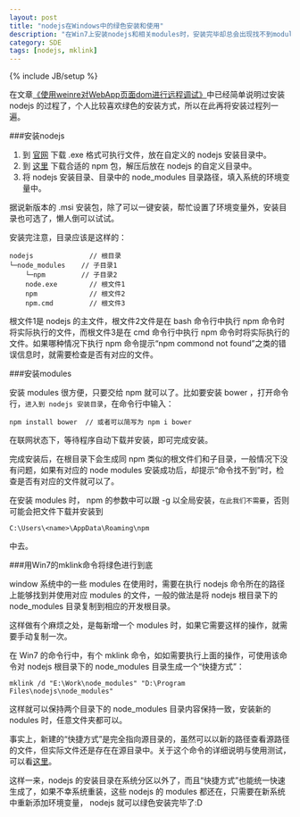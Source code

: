 ```yaml
---
layout: post
title: "nodejs在Windows中的绿色安装和使用"
description: "在Win7上安装nodejs和相关modules时，安装完毕却总会出现找不到modules的问题，除了环境变量配置的问题外，还有modules的安装目录问题。"
category: SDE
tags: [nodejs, mklink]
---
```

{% include JB/setup %}

在文章[《使用weinre对WebApp页面dom进行远程调试》](/2012/08/28/debug-with-weinre)中已经简单说明过安装 nodejs 的过程了，个人比较喜欢绿色的安装方式，所以在此再将安装过程列一遍。

###安装nodejs

1. 到 [官网](http://nodejs.org/) 下载 .exe 格式可执行文件，放在自定义的 nodejs 安装目录中。
2. 到 [这里](http://nodejs.org/dist/npm/) 下载合适的 npm 包，解压后放在 nodejs 的自定义目录中。
3. 将 nodejs 安装目录、目录中的 node_modules 目录路径，填入系统的环境变量中。

据说新版本的 .msi 安装包，除了可以一键安装，帮忙设置了环境变量外，安装目录也可选了，懒人倒可以试试。

安装完注意，目录应该是这样的：

	nodejs              // 根目录
	└─node_modules    // 子目录1
	    └─npm         // 子目录2
	    node.exe        // 根文件1
	    npm             // 根文件2
	    npm.cmd         // 根文件3

根文件1是 nodejs 的主文件，根文件2文件是在 bash 命令行中执行 npm 命令时将实际执行的文件，而根文件3是在 cmd 命令行中执行 npm 命令时将实际执行的文件。如果哪种情况下执行 npm 命令提示“npm commond not found”之类的错误信息时，就需要检查是否有对应的文件。


###安装modules

安装 modules 很方便，只要交给 npm 就可以了。比如要安装 bower ，打开命令行，`进入到 nodejs 安装目录`，在命令行中输入：

	npm install bower  // 或者可以简写为 npm i bower

在联网状态下，等待程序自动下载并安装，即可完成安装。

完成安装后，在根目录下会生成同 npm 类似的根文件们和子目录，一般情况下没有问题，如果有对应的 node modules 安装成功后，却提示“命令找不到”时，检查是否有对应的文件就可以了。

在安装 modules 时， npm 的参数中可以跟 -g 以全局安装，`在此我们不需要`，否则可能会把文件下载并安装到 

	C:\Users\<name>\AppData\Roaming\npm

中去。


###用Win7的mklink命令将绿色进行到底

window 系统中的一些 modules 在使用时，需要在执行 nodejs 命令所在的路径上能够找到并使用对应 modules 的文件，一般的做法是将 nodejs 根目录下的 node_modules 目录复制到相应的开发根目录。

这样做有个麻烦之处，是每新增一个 modules 时，如果它需要这样的操作，就需要手动复制一次。

在 Win7 的命令行中，有个 mklink 命令，如如需要执行上面的操作，可使用该命令对 nodejs 根目录下的 node_modules 目录生成一个“快捷方式”：

	mklink /d "E:\Work\node_modules" "D:\Program Files\nodejs\node_modules"

这样就可以保持两个目录下的 node_modules 目录内容保持一致，安装新的 nodules 时，任意文件夹都可以。

事实上，新建的“快捷方式”是完全指向源目录的，虽然可以以新的路径查看源路径的文件，但实际文件还是存在在源目录中。关于这个命令的详细说明与使用测试，可以看[这里](http://www.cnblogs.com/asion/archive/2011/03/10/1979282.html)。

这样一来，nodejs 的安装目录在系统分区以外了，而且“快捷方式”也能统一快速生成了，如果不幸系统重装，这些 nodejs 的 modules 都还在，只需要在新系统中重新添加环境变量， nodejs 就可以绿色安装完毕了:D




